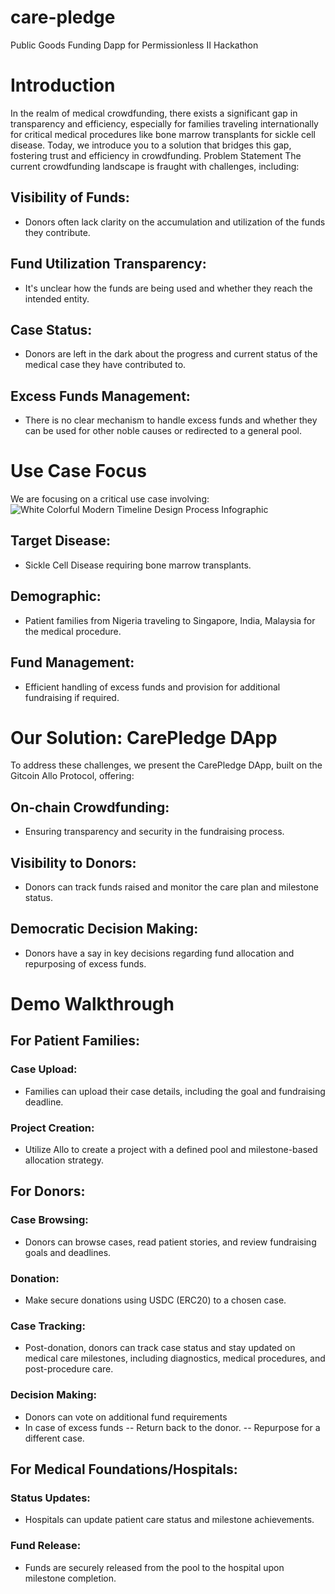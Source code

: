 # care-pledge
Public Goods Funding Dapp for Permissionless II Hackathon

# Introduction
In the realm of medical crowdfunding, there exists a significant gap in transparency and efficiency, especially for families traveling internationally for critical medical procedures like bone marrow transplants for sickle cell disease. Today, we introduce you to a solution that bridges this gap, fostering trust and efficiency in crowdfunding.
Problem Statement
The current crowdfunding landscape is fraught with challenges, including:
## Visibility of Funds:
- Donors often lack clarity on the accumulation and utilization of the funds they contribute.
## Fund Utilization Transparency:
- It's unclear how the funds are being used and whether they reach the intended entity.
## Case Status:
- Donors are left in the dark about the progress and current status of the medical case they have contributed to.
## Excess Funds Management:
- There is no clear mechanism to handle excess funds and whether they can be used for other noble causes or redirected to a general pool.

# Use Case Focus
We are focusing on a critical use case involving:![White Colorful Modern Timeline Design Process Infographic](https://github.com/baileyspraggins/care-pledge/assets/8059227/000577d6-0307-4633-be4a-e26142db2670)

## Target Disease:
- Sickle Cell Disease requiring bone marrow transplants.
## Demographic:
- Patient families from Nigeria traveling to Singapore, India, Malaysia for the medical procedure.
## Fund Management:
- Efficient handling of excess funds and provision for additional fundraising if required.

# Our Solution: CarePledge DApp
To address these challenges, we present the CarePledge DApp, built on the Gitcoin Allo Protocol, offering:
## On-chain Crowdfunding:
- Ensuring transparency and security in the fundraising process.
## Visibility to Donors:
- Donors can track funds raised and monitor the care plan and milestone status.
## Democratic Decision Making:
- Donors have a say in key decisions regarding fund allocation and repurposing of excess funds.

# Demo Walkthrough
## For Patient Families:
### Case Upload: 
- Families can upload their case details, including the goal and fundraising deadline.
### Project Creation: 
- Utilize Allo to create a project with a defined pool and milestone-based allocation strategy.

## For Donors:
### Case Browsing:
- Donors can browse cases, read patient stories, and review fundraising goals and deadlines.
### Donation:
- Make secure donations using USDC (ERC20) to a chosen case.
### Case Tracking:
- Post-donation, donors can track case status and stay updated on medical care milestones, including diagnostics, medical procedures, and post-procedure care.
### Decision Making:
- Donors can vote on additional fund requirements
- In case of excess funds
  -- Return back to the donor.
  -- Repurpose for a different case.  

## For Medical Foundations/Hospitals:
### Status Updates:
 - Hospitals can update patient care status and milestone achievements.
### Fund Release:
- Funds are securely released from the pool to the hospital upon milestone completion.
